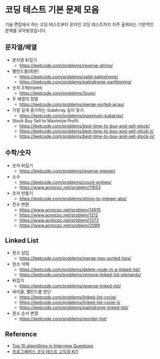 # 코딩 테스트 기본 문제 모음
기술 면접에서 하는 코딩 테스트부터 온라인 코딩 테스트까지 자주 출제되는 기본적인 문제를 모아놓았습니다.

## 문자열/배열
- 문자열 뒤집기
    - <https://leetcode.com/problems/reverse-string/>
- 팰린드롬(회문)
    - <https://leetcode.com/problems/valid-palindrome/>
    - <https://leetcode.com/problems/palindrome-partitioning/>
- 숫자 3개(triplet)
    - <https://leetcode.com/problems/3sum/>
- 두 배열의 정렬
    - <https://leetcode.com/problems/merge-sorted-array/>
- 가장 길게 증가하는 SubArray 길이 찾기
    - <https://leetcode.com/problems/maximum-subarray/>
- Stock Buy Sell to Maximize Profit
    - <https://leetcode.com/problems/best-time-to-buy-and-sell-stock/>
    - <https://leetcode.com/problems/best-time-to-buy-and-sell-stock-ii/>
    - <https://leetcode.com/problems/best-time-to-buy-and-sell-stock-iii/>

## 수학/숫자
- 숫자 뒤집기
    - <https://leetcode.com/problems/reverse-integer/>
- 소수
    - <https://leetcode.com/problems/count-primes/>
    - <https://www.acmicpc.net/problem/11653>
- 숫자 만들기
    - <https://leetcode.com/problems/string-to-integer-atoi/>
- 진수 변환
    - <https://www.acmicpc.net/problem/14915>
    - <https://www.acmicpc.net/problem/1212>
    - <https://www.acmicpc.net/problem/1373>
    - <https://www.acmicpc.net/problem/2089>

## Linked List
- 원소 삽입
    - <https://leetcode.com/problems/merge-two-sorted-lists/>
- 원소 삭제
    - <https://leetcode.com/problems/delete-node-in-a-linked-list/>
    - <https://leetcode.com/problems/remove-linked-list-elements/>
- 뒤집기
    - <https://leetcode.com/problems/reverse-linked-list/>
- 싸이클, 팰린드롬 판단
    - <https://leetcode.com/problems/linked-list-cycle/>
    - <https://leetcode.com/problems/linked-list-cycle-ii/>
    - <https://leetcode.com/problems/palindrome-linked-list/>
- 원소 순서 변경
    - <https://leetcode.com/problems/reorder-list/>


## Reference
- [Top 10 algorithms in Interview Questions](https://www.geeksforgeeks.org/top-10-algorithms-in-interview-questions/)
- [프로그래머스 코딩 테스트 고득점 KIT](https://programmers.co.kr/learn/challenges?tab=algorithm_practice_kit)